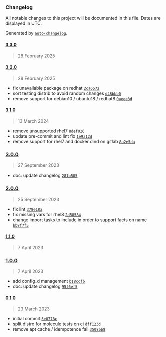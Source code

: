### Changelog

All notable changes to this project will be documented in this file. Dates are displayed in UTC.

Generated by [`auto-changelog`](https://github.com/CookPete/auto-changelog).

#### [3.3.0](https://github.com/lotusnoir/ansible-apps_consul_agent/compare/3.2.0...3.3.0)

> 28 February 2025

#### [3.2.0](https://github.com/lotusnoir/ansible-apps_consul_agent/compare/3.1.0...3.2.0)

> 28 February 2025

- fix unavailable package on redhat [`2ca6572`](https://github.com/lotusnoir/ansible-apps_consul_agent/commit/2ca6572181ec86598c12ac1a97c39145e4fe0545)
- sort testing distrib to avoid random changes [`d48bbb0`](https://github.com/lotusnoir/ansible-apps_consul_agent/commit/d48bbb048f5923942d01c4a34962074ab5641932)
- remove support for debian10 / ubuntu18 / redhat8 [`0aeee3d`](https://github.com/lotusnoir/ansible-apps_consul_agent/commit/0aeee3d11a417ad9d0cda1ec2a449756645ddde0)

#### [3.1.0](https://github.com/lotusnoir/ansible-apps_consul_agent/compare/3.0.0...3.1.0)

> 13 March 2024

- remove unsupported rhel7 [`8def026`](https://github.com/lotusnoir/ansible-apps_consul_agent/commit/8def0268eb3b466b135aa87427d47b0a29b0913f)
- update pre-commit and lint fix [`1e9a12d`](https://github.com/lotusnoir/ansible-apps_consul_agent/commit/1e9a12dc720b7b44b82319a55f6a49d8299523fa)
- remove support for rhel7 and docker dind on gitlab [`8a2e5da`](https://github.com/lotusnoir/ansible-apps_consul_agent/commit/8a2e5dac94d6831d654e8878e704dbfe28ca604a)

### [3.0.0](https://github.com/lotusnoir/ansible-apps_consul_agent/compare/2.0.0...3.0.0)

> 27 September 2023

- doc: update changelog [`281b585`](https://github.com/lotusnoir/ansible-apps_consul_agent/commit/281b585972797664c51a72e21d31037f2dcd7f43)

### [2.0.0](https://github.com/lotusnoir/ansible-apps_consul_agent/compare/1.1.0...2.0.0)

> 25 September 2023

- fix lint [`378e18a`](https://github.com/lotusnoir/ansible-apps_consul_agent/commit/378e18ab6c3929ea512f7605510911758fc500cc)
- fix missing vars for rhel8 [`2d58584`](https://github.com/lotusnoir/ansible-apps_consul_agent/commit/2d58584357cb7ca8b56b4b5f2a438809a093a979)
- change import tasks to include in order to support facts on name [`bb8f7f5`](https://github.com/lotusnoir/ansible-apps_consul_agent/commit/bb8f7f54d760e8d6d4d1cb9bdccb4aabbc19e170)

#### [1.1.0](https://github.com/lotusnoir/ansible-apps_consul_agent/compare/1.0.0...1.1.0)

> 7 April 2023

### [1.0.0](https://github.com/lotusnoir/ansible-apps_consul_agent/compare/0.1.0...1.0.0)

> 7 April 2023

- add  config_d management [`b18ccfb`](https://github.com/lotusnoir/ansible-apps_consul_agent/commit/b18ccfbfb248e30b7e29f7295aaa45db785283d0)
- doc: update changelog [`95f6ef5`](https://github.com/lotusnoir/ansible-apps_consul_agent/commit/95f6ef5cb9b29b270965bddec2570d2993a14bfd)

#### 0.1.0

> 23 March 2023

- initial commit [`5e8778c`](https://github.com/lotusnoir/ansible-apps_consul_agent/commit/5e8778c692aef706158a9b2c1f26d5920632fd9f)
- split distro for molecule tests on ci [`dff123d`](https://github.com/lotusnoir/ansible-apps_consul_agent/commit/dff123d8663b4784e15e83ee73045005d8a3b1bc)
- remove apt cache / idempotence fail [`3508bb8`](https://github.com/lotusnoir/ansible-apps_consul_agent/commit/3508bb836082ef2197ba4cf543fe4a8067de350d)
